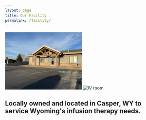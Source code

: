 ```yaml
---
layout: page
title: Our Facility
permalink: /facility/
---
```


<img src="/images/Facility/307 facility right.jpeg" alt="Facility Front" width=50% height=50%>
<img src="/images/Facility/room 3.jpeg" alt="IV room" width=50% height=50%>

<h2>Locally owned and located in Casper, WY to service Wyoming's infusion therapy needs.</h2>
